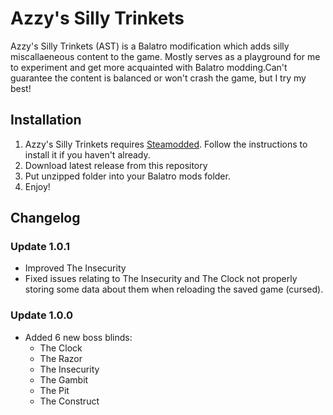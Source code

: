 # Azzy's Silly Trinkets

Azzy's Silly Trinkets (AST) is a Balatro modification which adds silly miscallaeneous content to the game. Mostly serves as a playground for me to experiment and get more acquainted with Balatro modding.Can't guarantee the content is balanced or won't crash the game, but I try my best!

## Installation

1. Azzy's Silly Trinkets requires [Steamodded](https://github.com/Steamodded/smods). Follow the instructions to install it if you haven't already. 
2. Download latest release from this repository
3. Put unzipped folder into your Balatro mods folder.
4. Enjoy!

## Changelog

### Update 1.0.1
* Improved The Insecurity
* Fixed issues relating to The Insecurity and The Clock not properly storing some data about them when reloading the saved game (cursed).

### Update 1.0.0
* Added 6 new boss blinds:
    * The Clock
    * The Razor
    * The Insecurity
    * The Gambit
    * The Pit
    * The Construct

